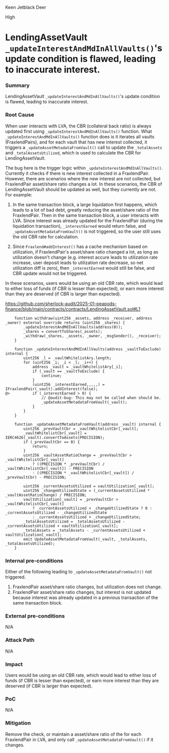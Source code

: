 Keen Jetblack Deer

High

# LendingAssetVault `_updateInterestAndMdInAllVaults()`'s update condition is flawed, leading to inaccurate interest.


### Summary

LendingAssetVault `_updateInterestAndMdInAllVaults()`'s update condition is flawed, leading to inaccurate interest.

### Root Cause

When user interacts with LVA, the CBR (collateral back ratio) is always updated first using `_updateInterestAndMdInAllVaults()` function. What `_updateInterestAndMdInAllVaults()` function does is it iterates all vaults (FraxlendPairs), and for each vault that has new interest collected, it triggers a `_updateAssetMetadataFromVault()` call to update the `_totalAssets` and `_totalAssetsUtilized`, which is used to calculate the CBR for LendingAssetVault.

The bug here is the trigger logic within `_updateInterestAndMdInAllVaults()`. Currently it checks if there is new interest collected in a FraxlendPair. However, there are scenarios where the new interest are not collected, but FraxlendPair asset/share ratio changes a lot. In these scenarios, the CBR of LendingAssetVault should be updated as well, but they currently are not. For example:

1. In the same transaction block, a large liquidation first happens, which leads to a lot of bad debt, greatly reducing the asset/share ratio of the FraxlendPair. Then in the same transaction block, a user interacts with LVA. Since interest was already updated for the FraxlendPair (during the liquidation transaction), `_interestEarned` would return false, and `_updateAssetMetadataFromVault()` is not triggered, so the user still uses the old CBR rate for calculation.

2. Since `Fraxlend#addInterest()` has a cache mechanism based on utilization, if FraxlendPair's asset/share ratio changed a lot, as long as utilization doesn't change (e.g. interest accure leads to utilization rate increase, user deposit leads to utilization rate decrease, so net utilization diff is zero), then `_interestEarned` would still be false, and CBR update would not be triggered.

In these scenarios, users would be using an old CBR rate, which would lead to either loss of funds (if CBR is lesser than expected), or earn more interest than they are deserved (if CBR is larger than expected).

https://github.com/sherlock-audit/2025-01-peapods-finance/blob/main/contracts/contracts/LendingAssetVault.sol#L1

```solidity
    function withdraw(uint256 _assets, address _receiver, address _owner) external override returns (uint256 _shares) {
        _updateInterestAndMdInAllVaults(address(0));
        _shares = convertToShares(_assets);
        _withdraw(_shares, _assets, _owner, _msgSender(), _receiver);
    }

    function _updateInterestAndMdInAllVaults(address _vaultToExclude) internal {
        uint256 _l = _vaultWhitelistAry.length;
        for (uint256 _i; _i < _l; _i++) {
            address _vault = _vaultWhitelistAry[_i];
            if (_vault == _vaultToExclude) {
                continue;
            }
            (uint256 _interestEarned,,,,,) = IFraxlendPair(_vault).addInterest(false);
@>          if (_interestEarned > 0) {
                // @audit-bug: This may not be called when should be.
                _updateAssetMetadataFromVault(_vault);
            }
        }
    }

    function _updateAssetMetadataFromVault(address _vault) internal {
        uint256 _prevVaultCbr = _vaultWhitelistCbr[_vault];
        _vaultWhitelistCbr[_vault] = IERC4626(_vault).convertToAssets(PRECISION);
        if (_prevVaultCbr == 0) {
            return;
        }
        uint256 _vaultAssetRatioChange = _prevVaultCbr > _vaultWhitelistCbr[_vault]
            ? ((PRECISION * _prevVaultCbr) / _vaultWhitelistCbr[_vault]) - PRECISION
            : ((PRECISION * _vaultWhitelistCbr[_vault]) / _prevVaultCbr) - PRECISION;

        uint256 _currentAssetsUtilized = vaultUtilization[_vault];
        uint256 _changeUtilizedState = (_currentAssetsUtilized * _vaultAssetRatioChange) / PRECISION;
        vaultUtilization[_vault] = _prevVaultCbr > _vaultWhitelistCbr[_vault]
            ? _currentAssetsUtilized < _changeUtilizedState ? 0 : _currentAssetsUtilized - _changeUtilizedState
            : _currentAssetsUtilized + _changeUtilizedState;
        _totalAssetsUtilized = _totalAssetsUtilized - _currentAssetsUtilized + vaultUtilization[_vault];
        _totalAssets = _totalAssets - _currentAssetsUtilized + vaultUtilization[_vault];
        emit UpdateAssetMetadataFromVault(_vault, _totalAssets, _totalAssetsUtilized);
    }
```

### Internal pre-conditions

Either of the following leading to `_updateAssetMetadataFromVault()` not triggered.

1. FraxlendPair asset/share ratio changes, but utilization does not change.
2. FraxlendPair asset/share ratio changes, but interest is not updated because interest was already updated in a previous transaction of the same transaction block.

### External pre-conditions

N/A

### Attack Path

N/A

### Impact

Users would be using an old CBR rate, which would lead to either loss of funds (if CBR is lesser than expected), or earn more interest than they are deserved (if CBR is larger than expected).

### PoC

N/A

### Mitigation

Remove the check, or maintain a asset/share ratio of the for each FraxlendPair in LVA, and only call `_updateAssetMetadataFromVault()` if it changes.